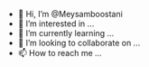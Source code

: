 - 👋 Hi, I’m @Meysamboostani
- 👀 I’m interested in ...
- 🌱 I’m currently learning ...
- 💞️ I’m looking to collaborate on ...
- 📫 How to reach me ...

<!---
Meysamboostani/Meysamboostani is a ✨ special ✨ repository because its `README.md` (this file) appears on your GitHub profile.
You can click the Preview link to take a look at your changes.
--->

